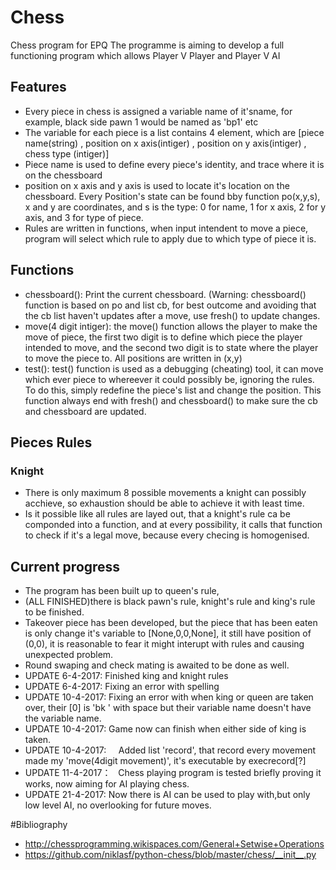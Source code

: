 # Chess
Chess program for EPQ
The programme is aiming to develop a full functioning program which allows Player V Player and Player V AI
## Features
- Every piece in chess is assigned a variable name of it'sname, for example, black side pawn 1 would be named as 'bp1' etc
- The variable for each piece is a list contains 4 element, which are [piece name(string) , position on x axis(intiger) , position on y axis(intiger) , chess type (intiger)]
- Piece name is used to define every piece's identity, and trace where it is on the chessboard
- position on x axis and y axis is used to locate it's location on the chessboard. Every Position's state can be found bby function po(x,y,s), x and y are coordinates, and s is the type: 0 for name, 1 for x axis, 2 for y axis, and 3 for type of piece.
- Rules are written in functions, when input intendent to move a piece, program will select which rule to apply due to which type of piece it is.


## Functions
- chessboard():   Print the current chessboard. (Warning: chessboard() function is based on po and list cb, for best outcome and avoiding that the cb list haven't updates after a move, use fresh() to update changes.
- move(4 digit intiger):   the move() function allows the player to make the move of piece, the first two digit is to define which piece the player intended to move, and the second two digit is to state where the player to move the piece to. All positions are written in (x,y)
- test(): test() function is used as a debugging (cheating) tool, it can move which ever piece to whereever it could possibly be, ignoring the rules. To do this, simply redefine the piece's list and change the position. This function always end with fresh() and chessboard() to make sure the cb and chessboard are updated.


## Pieces Rules
### Knight
- There is only maximum 8 possible movements a knight can possibly acchieve, so exhaustion should be able to achieve it with least time.
- Is it possible like all rules are layed out, that a knight's rule ca be componded into a function, and at every possibility, it calls that function to check if it's a legal move, because every checing is homogenised.

## Current progress
- The program has been built up to queen's rule, 
- (ALL FINISHED)there is black pawn's rule, knight's rule and king's rule to be finished. 
- Takeover piece has been developed, but the piece that has been eaten is only change it's variable to [None,0,0,None], it still have position of (0,0), it is reasonable to fear it might interupt with rules and causing unexpected problem. 
- Round swaping and check mating is awaited to be done as well.
- UPDATE 6-4-2017:      Finished king and knight rules
- UPDATE 6-4-2017:      Fixing an error with spelling
- UPDATE 10-4-2017:     Fixing an error with when king or queen are taken over, their [0] is 'bk ' with space but their variable name doesn't have the variable name.
- UPDATE 10-4-2017:     Game now can finish when either side of king is taken.
- UPDATE 10-4-2017:     Added list 'record', that record every movement made my 'move(4digit movement)', it's executable by execrecord[?]
- UPDATE 11-4-2017：    Chess playing program is tested briefly proving it works, now aiming for AI playing chess.
- UPDATE 21-4-2017:     Now there is AI can be used to play with,but only low level AI, no overlooking for future moves.



#Bibliography
 - http://chessprogramming.wikispaces.com/General+Setwise+Operations 
 - https://github.com/niklasf/python-chess/blob/master/chess/__init__.py
 
